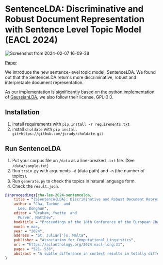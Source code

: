 # SentenceLDA: Discriminative and Robust Document Representation with Sentence Level Topic Model (EACL 2024)

![Screenshot from 2024-02-07 16-09-38](https://github.com/cth127/sentencelda/assets/44315098/750000b4-78b9-4ed2-8d35-af7403fa20c3)

[Paper](https://aclanthology.org/2024.eacl-long.31/)

We introduce the new sentence-level topic model, SentenceLDA.
We found out that the SentenceLDA returns more discriminative, robust and interpretable document representation.

As our implementation is significantly based on the python implementation of [GaussianLDA](https://github.com/markgw/gaussianlda), we also follow their license, GPL-3.0.

## Installation
1. install requirements with `pip install -r requirements.txt`
2. install `choldate` with `pip install git+https://github.com/jcrudy/choldate.git`

## Run SentenceLDA
1. Put your corpus file on `/data` as a line-breaked `.txt` file. (See `/data/sample.txt`)
2. Run `train.py` with arguments `-d` (data path) and `-n` (the number of topics).
3. Run `generate.py` to check the topics in natural language form.
4. Check the `result.json`.

```bib
@inproceedings{cha-lee-2024-sentencelda,
    title = "{S}entence{LDA}: Discriminative and Robust Document Representation with Sentence Level Topic Model",
    author = "Cha, Taehun  and
      Lee, Donghun",
    editor = "Graham, Yvette  and
      Purver, Matthew",
    booktitle = "Proceedings of the 18th Conference of the European Chapter of the Association for Computational Linguistics (Volume 1: Long Papers)",
    month = mar,
    year = "2024",
    address = "St. Julian{'}s, Malta",
    publisher = "Association for Computational Linguistics",
    url = "https://aclanthology.org/2024.eacl-long.31",
    pages = "521--538",
    abstract = "A subtle difference in context results in totally different nuances even for lexically identical words. On the other hand, two words can convey similar meanings given a homogeneous context. As a result, considering only word spelling information is not sufficient to obtain quality text representation. We propose SentenceLDA, a sentence-level topic model. We combine modern SentenceBERT and classical LDA to extend the semantic unit from word to sentence. By extending the semantic unit, we verify that SentenceLDA returns more discriminative document representation than other topic models, while maintaining LDA{'}s elegant probabilistic interpretability. We also verify the robustness of SentenceLDA by comparing the inference results on original and paraphrased texts. Additionally, we implement one possible application of SentenceLDA on corpus-level key opinion mining by applying SentenceLDA on an argumentative corpus, DebateSum.",
}
```
